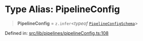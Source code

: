 # Type Alias: PipelineConfig

> **PipelineConfig** = `z.infer`\<_typeof_ [`PipelineConfigSchema`](../variables/PipelineConfigSchema.md)\>

Defined in: [src/lib/pipelines/pipelineConfig.ts:108](https://github.com/elizaOS/elizaos.github.io/blob/4810f50019028b92f4f2a0ac31323fd787c7f288/src/lib/pipelines/pipelineConfig.ts#L108)
